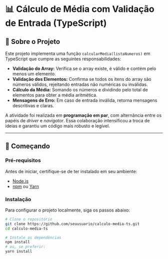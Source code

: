 # 📊 Cálculo de Média com Validação de Entrada (TypeScript)

## 🧠 Sobre o Projeto

Este projeto implementa uma função `calcularMedia(listaNumeros)` em TypeScript que cumpre as seguintes responsabilidades:

- **Validação do Array:** Verifica se o array existe, é válido e contém pelo menos um elemento.
- **Validação dos Elementos:** Confirma se todos os itens do array são números válidos, rejeitando entradas não numéricas ou inválidas.
- **Cálculo da Média:** Somando os números e dividindo pelo total de elementos para obter a média aritmética.
- **Mensagens de Erro:** Em caso de entrada inválida, retorna mensagens descritivas e claras.

A atividade foi realizada em **programação em par**, com alternância entre os papéis de _driver_ e _navigator_. Essa colaboração intensificou a troca de ideias e garantiu um código mais robusto e legível.

---

## 🚀 Começando

### Pré-requisitos

Antes de iniciar, certifique-se de ter instalado em seu ambiente:

- [Node.js](https://nodejs.org)
- [npm](https://www.npmjs.com) ou [Yarn](https://yarnpkg.com)

### Instalação

Para configurar o projeto localmente, siga os passos abaixo:

```bash
# Clone o repositório
git clone https://github.com/seuusuario/calculo-media-ts.git
cd calculo-media-ts

# Instale as dependências
npm install
# ou, se preferir:
yarn install
